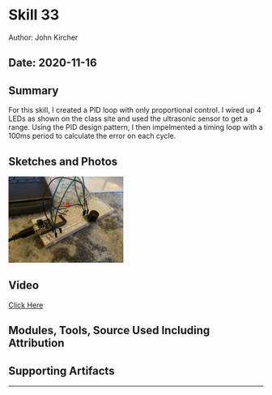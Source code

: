 #  Skill 33

Author: John Kircher

Date: 2020-11-16
-----

## Summary
For this skill, I created a PID loop with only proportional control. I wired up 4 LEDs as shown  on the class site and used the ultrasonic sensor to get a range. Using the PID design pattern, I then impelmented a timing loop with a 100ms period to calculate the error on each cycle. 

## Sketches and Photos
<img src="./images/pid.jpg" width="45%" />

## Video
[Click Here](https://drive.google.com/file/d/15Ubg3dZlc-_0RS0pxivhIzcBohRLsfcG/preview)

## Modules, Tools, Source Used Including Attribution


## Supporting Artifacts


-----
